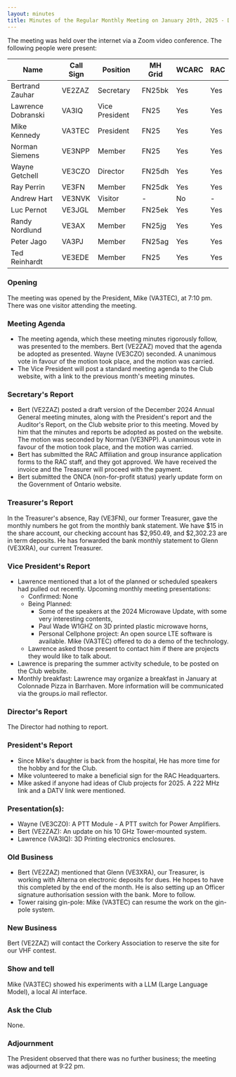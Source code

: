 ```yaml
---
layout: minutes
title: Minutes of the Regular Monthly Meeting on January 20th, 2025 - DRAFT
---
```

The meeting was held over the internet via a Zoom video conference.
The following people were present:

| Name               | Call Sign | Position       | MH Grid | WCARC | RAC |
| ------------------ | --------- | -------------- | ------- | ----- | --- |
| Bertrand Zauhar    | VE2ZAZ    | Secretary      | FN25bk  | Yes   | Yes |
| Lawrence Dobranski | VA3IQ     | Vice President | FN25    | Yes   | Yes |
| Mike Kennedy       | VA3TEC    | President      | FN25    | Yes   | Yes |
| Norman Siemens     | VE3NPP    | Member         | FN25    | Yes   | Yes |
| Wayne Getchell     | VE3CZO    | Director       | FN25dh  | Yes   | Yes |
| Ray Perrin         | VE3FN     | Member         | FN25dk  | Yes   | Yes |
| Andrew Hart        | VE3NVK    | Visitor        |   -     | No    |  -  |
| Luc Pernot         | VE3JGL    | Member         | FN25ek  | Yes   | Yes |
| Randy Nordlund     | VE3AX     | Member         | FN25jg  | Yes   | Yes |
| Peter Jago         | VA3PJ     | Member         | FN25ag  | Yes   | Yes |
| Ted Reinhardt      | VE3EDE    | Member         | FN25    | Yes   | Yes |

### Opening
The meeting was opened by the President, Mike (VA3TEC), at 7:10 pm. There was one visitor attending the meeting.

### Meeting Agenda
- The meeting agenda, which these meeting minutes rigorously follow, was presented to the members. Bert (VE2ZAZ) moved that the agenda be adopted as presented. Wayne (VE3CZO) seconded. A unanimous vote in favour of the motion took place, and the motion was carried.
- The Vice President will post a standard meeting agenda to the Club website, with a link to the previous month's meeting minutes.

### Secretary's Report
- Bert (VE2ZAZ) posted a draft version of the December 2024 Annual General meeting minutes, along with the President's report and the Auditor's Report, on the Club website prior to this meeting. Moved by him that the minutes and reports be adopted as posted on the website. The motion was seconded by Norman (VE3NPP). A unanimous vote in favour of the motion took place, and the motion was carried.
- Bert has submitted the RAC Affiliation and group insurance application forms to the RAC staff, and they got approved. We have received the invoice and the Treasurer will proceed with the payment.
- Bert submitted the ONCA (non-for-profit status) yearly update form on the Government of Ontario website.

### Treasurer's Report
In the Treasurer's absence, Ray (VE3FN), our former Treasurer, gave the monthly numbers he got from the monthly bank statement. We have $15 in the share account, our checking account has $2,950.49, and $2,302.23 are in term deposits. He has forwarded the bank monthly statement to Glenn (VE3XRA), our current Treasurer.

### Vice President's Report
- Lawrence mentioned that a lot of the planned or scheduled speakers had pulled out recently.
Upcoming monthly meeting presentations:
  - Confirmed: None
  - Being Planned:
    - Some of the speakers at the 2024 Microwave Update, with some very interesting contents,
    - Paul Wade W1GHZ on 3D printed plastic microwave horns,
    - Personal Cellphone project: An open source LTE software is available. Mike (VA3TEC) offered to do a demo of the technology.
  - Lawrence asked those present to contact him if there are projects they would like to talk about.
- Lawrence is preparing the summer activity schedule, to be posted on the Club website.
- Monthly breakfast: Lawrence may organize a breakfast in January at Colonnade Pizza in Barrhaven. More information will be communicated via the groups.io mail reflector.

### Director's Report
The Director had nothing to report.

### President's Report
- Since Mike's daughter is back from the hospital, He has more time for the hobby and for the Club.
- Mike volunteered to make a beneficial sign for the RAC Headquarters.
- Mike asked if anyone had ideas of Club projects for 2025. A 222 MHz link and a DATV link were mentioned.

### Presentation(s):
- Wayne (VE3CZO): A PTT Module - A PTT switch for Power Amplifiers.
- Bert (VE2ZAZ): An update on his 10 GHz Tower-mounted system.
- Lawrence (VA3IQ): 3D Printing electronics enclosures.

### Old Business
- Bert (VE2ZAZ) mentioned that Glenn (VE3XRA), our Treasurer, is working with Alterna on electronic deposits for dues. He hopes to have this completed by the end of the month. He is also setting up an Officer signature authorisation session with the bank. More to follow.
- Tower raising gin-pole: Mike (VA3TEC) can resume the work on the gin-pole system.

### New Business
Bert (VE2ZAZ) will contact the Corkery Association to reserve the site for our VHF contest.

### Show and tell
Mike (VA3TEC) showed his experiments with a LLM (Large Language Model), a local AI interface.

### Ask the Club
None.

### Adjournment
The  President observed that there was no further business; the meeting was adjourned at 9:22 pm.
